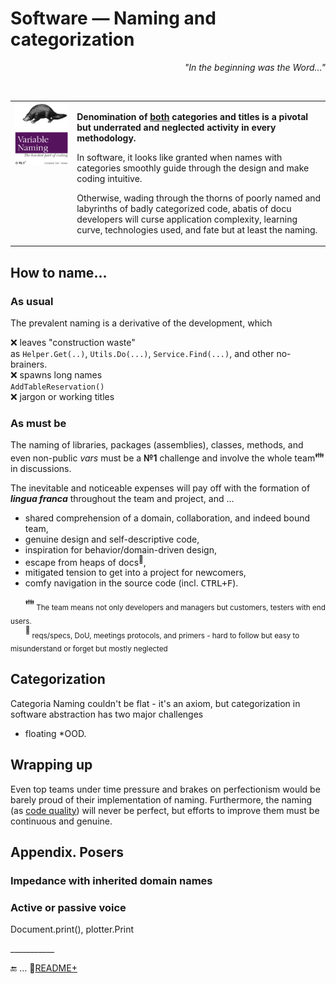 # Software &mdash; Naming and categorization

<p dir="rtl"><i>"...In the beginning was the Word"</div></i></p><br/>

<table><tr valign="top"><td><a href="https://orlybooks.com/books/variable-naming"><img alt="&nbsp;O RLY? Variable name. The hardest part of coding" src="../../../_rsc/_img/snap/media/ORly.Book-CodeNaming.jpg" /></a>
</td><td>
  <p><b>Denomination of <ins>both</ins> categories and titles is a pivotal but underrated and neglected activity in every methodology.</b></p>
  <p>In software, it looks like granted when names with categories smoothly guide through the design and make coding intuitive.</p>
 <p>Otherwise, wading through the thorns of poorly named and labyrinths of badly categorized code, abatis of docu developers will curse application complexity, learning curve, technologies used, and fate but at least the naming.
</p>
</td></tr></table>

## How to name...

### As usual

The prevalent naming is a derivative of the development, which

❌ leaves "construction waste"\
as `Helper.Get(..)`, `Utils.Do(...)`, `Service.Find(...)`, and other no-brainers.\
❌ spawns long names\
`AddTableReservation()`\
❌ jargon or working titles

### As must be

The naming of libraries, packages (assemblies), classes, methods, and even non-public _vars_ must be a **№1** challenge and involve the whole team<sup>:family:</sup> in discussions. 

The inevitable and noticeable expenses will pay off with the formation of ***lingua franca*** throughout the team and project, and ...
  
+ shared comprehension of a domain, collaboration, and indeed bound team,
+ genuine design and self-descriptive code,
+ inspiration for behavior/domain-driven design,
+ escape from heaps of docs<sup>📒</sup>,
+ mitigated tension to get into a project for newcomers,
+ comfy navigation in the source code (incl. <kbd>CTRL+F</kbd>).

&nbsp;&nbsp;&nbsp;&nbsp;&nbsp;&nbsp;<sup>:family:</sup><sub> The team means not only developers and managers but customers, testers with end users.</sub>\
&nbsp;&nbsp;&nbsp;&nbsp;&nbsp;&nbsp;<sup>📒</sup><sub> reqs/specs, DoU, meetings protocols, and primers - hard to follow but easy to misunderstand or forget but mostly neglected</sub>

## Categorization

Categoria
Naming couldn't be flat - it's an axiom, but categorization in software abstraction has two major challenges

* floating
*OOD.

## Wrapping up

Even top teams under time pressure and brakes on perfectionism would be barely proud of their implementation of naming. Furthermore, the naming (as [code quality](../../QA/README+/code-quality.md)) will never be perfect, but efforts to improve them must be continuous and genuine.

## Appendix. Posers

### Impedance with inherited domain names

### Active or passive voice

Document.print(), plotter.Print


\___________

🔚 ... 📂[README+](README+)

